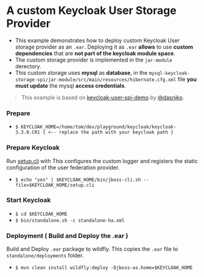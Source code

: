 # A custom Keycloak User Storage Provider

- This example demonstrates how to deploy custom Keycloak User storage provider as an `.ear`.  Deploying it as `.ear` **allows** to use **custom dependencies** that are **not part of the keycloak module space**.  
- The custom storage provider is implemented in the `jar-module` derectory.
- This custom storage uses **mysql** as **database**, in the `mysql-keycloak-storage-spi/jar-module/src/main/resources/hibernate.cfg.xml` file **you must update** the mysql **access credentials**.

>This example is based on [keycloak-user-spi-demo](https://github.com/dasniko/keycloak-user-spi-demo) by [@dasniko](https://github.com/dasniko).

### Prepare
- `$ KEYCLOAK_HOME=/home/tom/dev/playground/keycloak/keycloak-3.3.0.CR1 { <-- replace the path with your keycloak path }`

### Prepare Keycloak
Run [setup.cli](./setup.cli) with
This configures the custom logger and registers the static configuration 
of the user federation provider. 
- `$ echo "yes" | $KEYCLOAK_HOME/bin/jboss-cli.sh --file=$KEYCLOAK_HOME/setup.cli`

### Start Keycloak
- `$ cd $KEYCLOAK_HOME`
- `$ bin/standalone.sh -c standalone-ha.xml`

### Deployment ( Build and Deploy the .ear )
Build and Deploy `.ear` package to wildfly.
This copies the `.ear` file to `standalone/deployments` folder.
- `$ mvn clean install wildfly:deploy -Djboss-as.home=$KEYCLOAK_HOME`
